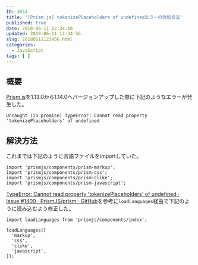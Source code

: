 ```yaml
---
ID: 3654
title: '[Prism.js] tokenizePlaceholders of undefinedエラーの対処方法'
published: true
date: 2018-06-11 12:34:56
updated: 2018-06-11 12:34:56
slug: 20180611123456.html
categories:
  - JavaScript
tags: [ ]
---
```

## 概要
[Prism.js](https://prismjs.com/)を1.13.0から1.14.0へバージョンアップした際に下記のようなエラーが発生した。

```
Uncaught (in promise) TypeError: Cannot read property 'tokenizePlaceholders' of undefined
```

<!--more-->

## 解決方法

これまでは下記のように言語ファイルをimportしていた。

```language-js
import 'prismjs/components/prism-markup';
import 'prismjs/components/prism-css';
import 'prismjs/components/prism-clike';
import 'prismjs/components/prism-javascript';
```

[TypeError: Cannot read property 'tokenizePlaceholders' of undefined · Issue #1400 · PrismJS/prism · GitHub](https://github.com/PrismJS/prism/issues/1400)を参考に`loadLanguages`経由で下記のように読み込むよう修正した。

```language-js
import loadLanguages from 'prismjs/components/index';

loadLanguages([
  'markup',
  'css',
  'clike',
  'javascript',
]);
```